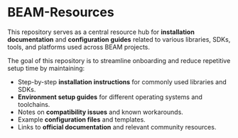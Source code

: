 # BEAM-Resources

This repository serves as a central resource hub for **installation documentation** and **configuration guides** related to various libraries, SDKs, tools, and platforms used across BEAM projects.

The goal of this repository is to streamline onboarding and reduce repetitive setup time by maintaining:

- Step-by-step **installation instructions** for commonly used libraries and SDKs.
- **Environment setup guides** for different operating systems and toolchains.
- Notes on **compatibility issues** and known workarounds.
- Example **configuration files** and templates.
- Links to **official documentation** and relevant community resources.
